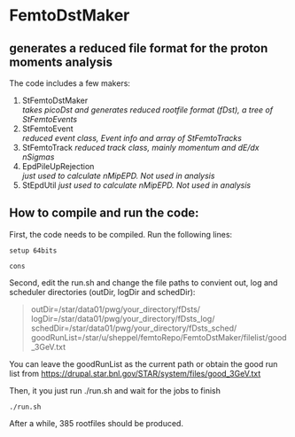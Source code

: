 
# FemtoDstMaker
## generates a reduced file format for the proton moments analysis

The code includes a few makers:
1. StFemtoDstMaker     
*takes picoDst and generates reduced rootfile format (fDst), a tree of StFemtoEvents*
2. StFemtoEvent        
*reduced event class, Event info and array of StFemtoTracks*
4. StFemtoTrack
*reduced track class, mainly momentum and dE/dx nSigmas*
6. EpdPileUpRejection  
*just used to calculate nMipEPD. Not used in analysis*
8. StEpdUtil
*just used to calculate nMipEPD. Not used in analysis*

## How to compile and run the code:
  
First, the code needs to be compiled. Run the following lines:

`setup 64bits`

`cons`

Second, edit the run.sh and change the file paths to convient out, log and scheduler directories (outDir, logDir and schedDir):

> outDir=/star/data01/pwg/your_directory/fDsts/  
> logDir=/star/data01/pwg/your_directory/fDsts_log/
> schedDir=/star/data01/pwg/your_directory/fDsts_sched/
> goodRunList=/star/u/sheppel/femtoRepo/FemtoDstMaker/filelist/good_3GeV.txt

You can leave the goodRunList as the current path or obtain the good run list from https://drupal.star.bnl.gov/STAR/system/files/good_3GeV.txt

Then, it you just run ./run.sh and wait for the jobs to finish

`./run.sh`

After a while, 385 rootfiles should be produced.
